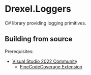 # Drexel.Loggers
C# library providing logging primitives.

## Building from source
Prerequisites:
* [Visual Studio 2022 Community](https://visualstudio.microsoft.com/vs/community/)
  * [FineCodeCoverage Extension](https://github.com/FortuneN/FineCodeCoverage)